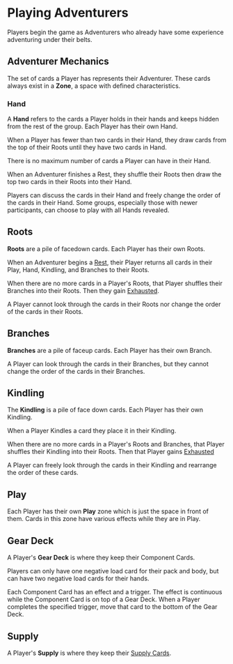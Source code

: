 # Playing Adventurers

Players begin the game as Adventurers who already have some experience adventuring under their belts. 

## Adventurer Mechanics

The set of cards a Player has represents their Adventurer. These cards always exist in a **Zone**, a space with defined characteristics. 

### Hand

A **Hand** refers to the cards a Player holds in their hands and keeps hidden from the rest of the group. Each Player has their own Hand.

When a Player has fewer than two cards in their Hand, they draw cards from the top of their Roots until they have two cards in Hand.

There is no maximum number of cards a Player can have in their Hand. 

When an Adventurer finishes a Rest, they shuffle their Roots then draw the top two cards in their Roots into their Hand. 

Players can discuss the cards in their Hand and freely change the order of the cards in their Hand. Some groups, especially those with newer participants, can choose to play with all Hands revealed.

## Roots

**Roots** are a pile of facedown cards. Each Player has their own Roots. 

<!-- insert example here -->

When an Adventurer begins a [Rest](Rest), their Player returns all cards in their Play, Hand, Kindling, and Branches to their Roots.

When there are no more cards in a Player's Roots, that Player shuffles their Branches into their Roots. Then they gain [Exhausted](fixlink).  

A Player cannot look through the cards in their Roots nor change the order of the cards in their Roots.

## Branches

**Branches** are a pile of faceup cards. Each Player has their own Branch.  

A Player can look through the cards in their Branches, but they cannot change the order of the cards in their Branches.

## Kindling

The **Kindling** is a pile of face down cards. Each Player has their own Kindling. 

When a Player Kindles a card they place it in their Kindling. 

<!-- insert example here -->

When there are no more cards in a Player's Roots and Branches, that Player shuffles their Kindling into their Roots. Then that Player gains [Exhausted](fixlink)

A Player can freely look through the cards in their Kindling and rearrange the order of these cards.

## Play

Each Player has their own **Play** zone which is just the space in front of them. Cards in this zone have various effects while they are in Play. 

## Gear Deck

A Player's **Gear Deck** is where they keep their Component Cards. 

Players can only have one negative load card for their pack and body, but can have two negative load cards for their hands.

Each Component Card has an effect and a trigger. The effect is continuous while the Component Card is on top of a Gear Deck. When a Player completes the specified trigger, move that card to the bottom of the Gear Deck. 

## Supply

A Player's **Supply** is where they keep their [Supply Cards](SupplyCards). 

